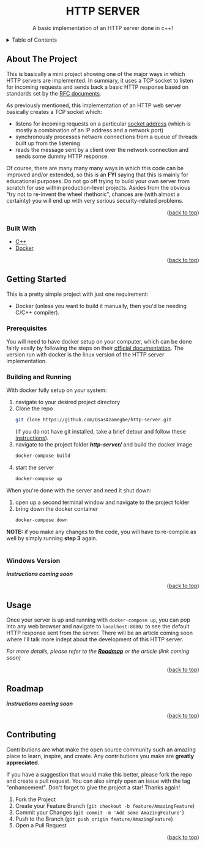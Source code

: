 <div id="top"></div>


<!-- PROJECT SHIELDS -->
<!--
*** I'm using markdown "reference style" links for readability.
*** Reference links are enclosed in brackets [ ] instead of parentheses ( ).
*** See the bottom of this document for the declaration of the reference variables
*** for contributors-url, forks-url, etc. This is an optional, concise syntax you may use.
*** https://www.markdownguide.org/basic-syntax/#reference-style-links
-->
<!-- [![Contributors][contributors-shield]][contributors-url]
[![Forks][forks-shield]][forks-url]
[![Stargazers][stars-shield]][stars-url]
[![Issues][issues-shield]][issues-url]
[![MIT License][license-shield]][license-url]
[![LinkedIn][linkedin-shield]][linkedin-url]
 -->


<!-- PROJECT LOGO -->
<br />
<div align="center">
<!--   <a href="https://github.com/othneildrew/Best-README-Template">
    <img src="images/logo.png" alt="Logo" width="80" height="80">
  </a> -->

  <h1 align="center">HTTP SERVER</h1>

  <p align="center">
    A basic implementation of an HTTP server done in c++!
  </p>
</div>



<!-- TABLE OF CONTENTS -->
<details>
  <summary>Table of Contents</summary>
  <ol>
    <li>
      <a href="#about-the-project">About The Project</a>
      <ul>
        <li><a href="#built-with">Built With</a></li>
      </ul>
    </li>
    <li>
      <a href="#getting-started">Getting Started</a>
      <ul>
        <li><a href="#prerequisites">Prerequisites</a></li>
        <li><a href="#building-and-running">Building and Running</a></li>
        <li><a href="#windows-version">Windows Version</a></li>
      </ul>
    </li>
    <li><a href="#usage">Usage</a></li>
    <li><a href="#roadmap">Roadmap</a></li>
    <li><a href="#contributing">Contributing</a></li>
<!--     <li><a href="#license">License</a></li> -->
    <li><a href="#contact">Contact</a></li>
<!--     <li><a href="#acknowledgments">Acknowledgments</a></li> -->
  </ol>
</details>



<!-- ABOUT THE PROJECT -->
## About The Project

<!-- [![Product Name Screen Shot][product-screenshot]](https://example.com) -->

This is basically a mini project showing one of the major ways in which HTTP servers are implemented. In summary, it uses a TCP socket to listen for incoming requests and sends back a basic HTTP response based on standards set by the [RFC documents](https://www.ietf.org/standards/rfcs/).

As previously mentioned, this implementation of an HTTP web server basically creates a TCP socket which:
* listens for incoming requests on a particular [socket address](https://www.ibm.com/docs/en/aix/7.1?topic=addresses-socket-in-tcpip) (which is mostly a combination of an IP address and a network port)
* synchronously processes network connections from a queue of threads built up from the listening
* reads the message sent by a client over the network connection and sends some dummy HTTP response.

Of course, there are many many many ways in which this code can be improved and/or extended, so this is an **FYI** saying that this is mainly for educational purposes. Do not go off trying to build your own server from scratch for use within production-level projects. Asides from the obvious "try not to re-invent the wheel rhethoric", chances are (with almost a certainty) you will end up with very serious security-related problems.

<p align="right">(<a href="#top">back to top</a>)</p>



### Built With


* [C++](http://www.cplusplus.org/)
* [Docker](https://www.docker.com/)

<p align="right">(<a href="#top">back to top</a>)</p>



<!-- GETTING STARTED -->
## Getting Started

This is a pretty simple project with just one requirement: 
* Docker (unless you want to build it manually, then you'd be needing C/C++ compiler).

### Prerequisites

You will need to have docker setup on your computer, which can be done fairly easily by following the steps on their [official documentation](https://docs.docker.com/get-docker/). The version run with docker is the linux version of the HTTP server implementation.


### Building and Running

With docker fully setup on your system:

1. navigate to your desired project directory
2. Clone the repo
   ```sh
   git clone https://github.com/OsasAzamegbe/http-server.git
   ```
   (if you do not have git installed, take a brief detour and follow these [instructions](https://git-scm.com/book/en/v2/Getting-Started-Installing-Git)).
3. navigate to the project folder *__http-server/__* and build the docker image
   ```sh
   docker-compose build
   ```
4. start the server
   ```sh
   docker-compose up
   ```

When you're done with the server and need it shut down:

1. open up a second terminal window and navigate to the project folder
2. bring down the docker container
   ```sh
   docker-compose down
   ```  
 **NOTE:** if you make any changes to the code, you will have to re-compile as well by simply running **step 3** again.
 </br></br>
   
### Windows Version

*__instructions coming soon__*


<p align="right">(<a href="#top">back to top</a>)</p>



<!-- USAGE EXAMPLES -->
## Usage

Once your server is up and running with `docker-compose up`, you can pop into any web browser and navigate to `localhost:8080/` to see the default HTTP response sent from the server. There will be an article coming soon where I'll talk more indept about the development of this HTTP server.

_For more details, please refer to the **<a href="#roadmap">Roadmap</a>** or the article (link coming soon)_

<p align="right">(<a href="#top">back to top</a>)</p>



<!-- ROADMAP -->
## Roadmap

*__instructions coming soon__*

<!-- 
- [x] Add Changelog
- [x] Add back to top links
- [] Add Additional Templates w/ Examples
- [] Add "components" document to easily copy & paste sections of the readme
- [] Multi-language Support
    - [] Chinese
    - [] Spanish

See the [open issues](https://github.com/othneildrew/Best-README-Template/issues) for a full list of proposed features (and known issues). -->

<p align="right">(<a href="#top">back to top</a>)</p>



<!-- CONTRIBUTING -->
## Contributing

Contributions are what make the open source community such an amazing place to learn, inspire, and create. Any contributions you make are **greatly appreciated**.

If you have a suggestion that would make this better, please fork the repo and create a pull request. You can also simply open an issue with the tag "enhancement".
Don't forget to give the project a star! Thanks again!

1. Fork the Project
2. Create your Feature Branch (`git checkout -b feature/AmazingFeature`)
3. Commit your Changes (`git commit -m 'Add some AmazingFeature'`)
4. Push to the Branch (`git push origin feature/AmazingFeature`)
5. Open a Pull Request

<p align="right">(<a href="#top">back to top</a>)</p>



<!-- LICENSE -->
<!-- ## License

Distributed under the MIT License. See `LICENSE.txt` for more information.

<p align="right">(<a href="#top">back to top</a>)</p>

 -->



<!-- ACKNOWLEDGMENTS -->
<!-- ## Acknowledgments

Use this space to list resources you find helpful and would like to give credit to. I've included a few of my favorites to kick things off!

* [Choose an Open Source License](https://choosealicense.com)
* [GitHub Emoji Cheat Sheet](https://www.webpagefx.com/tools/emoji-cheat-sheet)
* [Malven's Flexbox Cheatsheet](https://flexbox.malven.co/)
* [Malven's Grid Cheatsheet](https://grid.malven.co/)
* [Img Shields](https://shields.io)
* [GitHub Pages](https://pages.github.com)
* [Font Awesome](https://fontawesome.com)
* [React Icons](https://react-icons.github.io/react-icons/search)

<p align="right">(<a href="#top">back to top</a>)</p> -->



<!-- MARKDOWN LINKS & IMAGES -->
<!-- https://www.markdownguide.org/basic-syntax/#reference-style-links -->
[contributors-shield]: https://img.shields.io/github/contributors/othneildrew/Best-README-Template.svg?style=for-the-badge
[contributors-url]: https://github.com/othneildrew/Best-README-Template/graphs/contributors
[forks-shield]: https://img.shields.io/github/forks/othneildrew/Best-README-Template.svg?style=for-the-badge
[forks-url]: https://github.com/othneildrew/Best-README-Template/network/members
[stars-shield]: https://img.shields.io/github/stars/othneildrew/Best-README-Template.svg?style=for-the-badge
[stars-url]: https://github.com/othneildrew/Best-README-Template/stargazers
[issues-shield]: https://img.shields.io/github/issues/othneildrew/Best-README-Template.svg?style=for-the-badge
[issues-url]: https://github.com/othneildrew/Best-README-Template/issues
[license-shield]: https://img.shields.io/github/license/othneildrew/Best-README-Template.svg?style=for-the-badge
[license-url]: https://github.com/othneildrew/Best-README-Template/blob/master/LICENSE.txt
[linkedin-shield]: https://img.shields.io/badge/-LinkedIn-black.svg?style=for-the-badge&logo=linkedin&colorB=555
[linkedin-url]: https://www.linkedin.com/in/osamudiamen-azamegbe/
[product-screenshot]: images/screenshot.png

